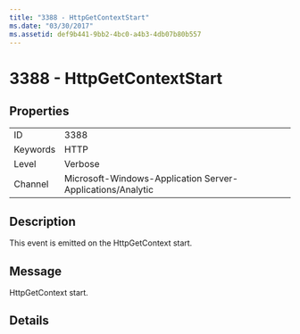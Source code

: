 ```yaml
---
title: "3388 - HttpGetContextStart"
ms.date: "03/30/2017"
ms.assetid: def9b441-9bb2-4bc0-a4b3-4db07b80b557
---
```

# 3388 - HttpGetContextStart
## Properties  


|||  
|-|-|  
|ID|3388|  
|Keywords|HTTP|  
|Level|Verbose|  
|Channel|Microsoft-Windows-Application Server-Applications/Analytic|  

## Description  
 This event is emitted on the HttpGetContext start.  

## Message  
 HttpGetContext start.  

## Details
